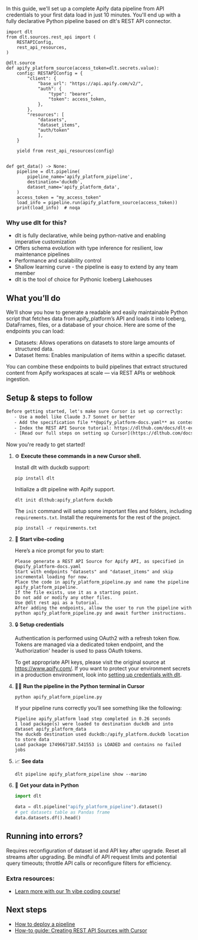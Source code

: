 In this guide, we'll set up a complete Apify data pipeline from API credentials to your first data load in just 10 minutes. You'll end up with a fully declarative Python pipeline based on dlt's REST API connector.

```python-outcome
import dlt
from dlt.sources.rest_api import (
    RESTAPIConfig,
    rest_api_resources,
)

@dlt.source
def apify_platform_source(access_token=dlt.secrets.value):
    config: RESTAPIConfig = {
        "client": {
            "base_url": "https://api.apify.com/v2/",
            "auth": {
                "type": "bearer",
                "token": access_token,
            },
        },
        "resources": [
            "datasets",
            "dataset_items",
            "auth/token"
            ],
    }

    yield from rest_api_resources(config)


def get_data() -> None:
    pipeline = dlt.pipeline(
        pipeline_name='apify_platform_pipeline',
        destination='duckdb',
        dataset_name='apify_platform_data', 
    )
    access_token = "my_access_token"
    load_info = pipeline.run(apify_platform_source(access_token))
    print(load_info)  # noqa
```

### Why use dlt for this?

- dlt is fully declarative, while being python-native and enabling imperative customization
- Offers schema evolution with type inference for resilient, low maintenance pipelines
- Performance and scalability control
- Shallow learning curve - the pipeline is easy to extend by any team member
- dlt is the tool of choice for Pythonic Iceberg Lakehouses

## What you’ll do

We’ll show you how to generate a readable and easily maintainable Python script that fetches data from apify_platform’s API and loads it into Iceberg, DataFrames, files, or a database of your choice. Here are some of the endpoints you can load:

- Datasets: Allows operations on datasets to store large amounts of structured data.
- Dataset Items: Enables manipulation of items within a specific dataset.

You can combine these endpoints to build pipelines that extract structured content from Apify workspaces at scale — via REST APIs or webhook ingestion.

## Setup & steps to follow

```default
Before getting started, let's make sure Cursor is set up correctly:
   - Use a model like Claude 3.7 Sonnet or better
   - Add the specification file **@apify_platform-docs.yaml** as context
   - Index the REST API Source tutorial: https://dlthub.com/docs/dlt-ecosystem/verified-sources/rest_api/ and add it to context as **@dlt rest api**
   - [Read our full steps on setting up Cursor](https://dlthub.com/docs/dlt-ecosystem/llm-tooling/cursor-restapi#23-configuring-cursor-with-documentation)
```

Now you're ready to get started! 

1. ⚙️ **Execute these commands in a new Cursor shell.**
    
    Install dlt with duckdb support:
    ```shell
    pip install dlt
    ```

    Initialize a dlt pipeline with Apify support.
    ```shell
    dlt init dlthub:apify_platform duckdb
    ```

    The `init` command will setup some important files and folders, including `requirements.txt`. Install the requirements for the rest of the project.
    ```shell
    pip install -r requirements.txt
    ```
    
2. 🤠 **Start vibe-coding**
    
    Here’s a nice prompt for you to start: 
    
    ```prompt
    Please generate a REST API Source for Apify API, as specified in @apify_platform-docs.yaml 
    Start with endpoints "datasets" and "dataset_items" and skip incremental loading for now. 
    Place the code in apify_platform_pipeline.py and name the pipeline apify_platform_pipeline. 
    If the file exists, use it as a starting point. 
    Do not add or modify any other files. 
    Use @dlt rest api as a tutorial. 
    After adding the endpoints, allow the user to run the pipeline with python apify_platform_pipeline.py and await further instructions.
    ```

    
3. 🔒 **Setup credentials** 
    
    Authentication is performed using OAuth2 with a refresh token flow. Tokens are managed via a dedicated token endpoint, and the 'Authorization' header is used to pass OAuth tokens.
    
    To get appropriate API keys, please visit the original source at https://www.apify.com/.
    If you want to protect your environment secrets in a production environment, look into [setting up credentials with dlt](https://dlthub.com/docs/walkthroughs/add_credentials).
    
4. 🏃‍♀️ **Run the pipeline in the Python terminal in Cursor**
    
    ```shell
    python apify_platform_pipeline.py
    ```
    
    If your pipeline runs correctly you’ll see something like the following:
    
    ```shell
    Pipeline apify_platform load step completed in 0.26 seconds
    1 load package(s) were loaded to destination duckdb and into dataset apify_platform_data
    The duckdb destination used duckdb:/apify_platform.duckdb location to store data
    Load package 1749667187.541553 is LOADED and contains no failed jobs
    ```
    
5. 📈 **See data**
    
    ```shell
    dlt pipeline apify_platform_pipeline show --marimo
    ```
    
6. 🐍 **Get your data in Python**
    
    ```python
    import dlt

   data = dlt.pipeline("apify_platform_pipeline").dataset()
   # get datasets table as Pandas frame
   data.datasets.df().head()
    ```

## Running into errors?

Requires reconfiguration of dataset id and API key after upgrade. Reset all streams after upgrading. Be mindful of API request limits and potential query timeouts; throttle API calls or reconfigure filters for efficiency.

### Extra resources:

- [Learn more with our 1h vibe coding course!](https://www.youtube.com/watch?v=GGid70rnJuM)

## Next steps

- [How to deploy a pipeline](https://dlthub.com/docs/walkthroughs/deploy-a-pipeline)
- [How-to guide: Creating REST API Sources with Cursor](https://dlthub.com/docs/dlt-ecosystem/llm-tooling/cursor-restapi)